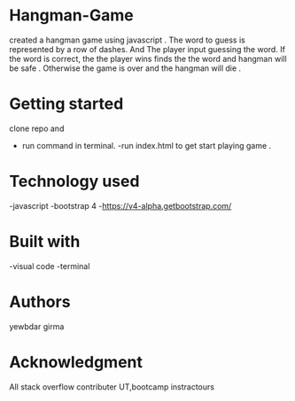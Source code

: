 # Hangman-Game
created a hangman game using javascript .
The word to guess is represented by a row of dashes. And The player input guessing the word. If the word is correct, the the player wins finds the the word and hangman will be safe . Otherwise  the game is over and the hangman  will die .

# Getting started

clone repo and
- run command in terminal.
-run index.html to get start playing game .

# Technology used
-javascript
-bootstrap 4 -https://v4-alpha.getbootstrap.com/

# Built with
-visual code
-terminal

# Authors
 yewbdar girma

# Acknowledgment
   All stack overflow contributer
   UT,bootcamp instractours
